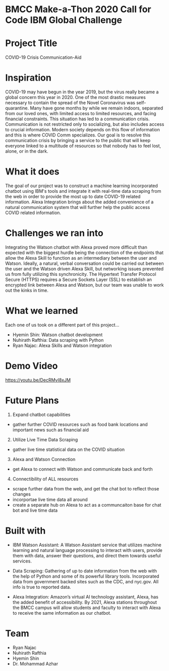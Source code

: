 # BMCC Make-a-Thon 2020 Call for Code IBM Global Challenge

# Project Title
COVID-19 Crisis Communication-Aid

# Inspiration
COVID-19 may have begun in the year 2019, but the virus really became a global concern this year in 2020. One of the most drastic measures necessary to contain the spread of the Novel Coronavirus was self-quarantine. Many have gone months by while we remain indoors, separated from our loved ones, with limited access to limited resources, and facing financial constraints. This situation has led to a communication crisis. Communication is not restricted only to socializing, but also includes access to crucial information. Modern society depends on this flow of information and this is where COVID Comm specializes. Our goal is to resolve this communication crisis by bringing a service to the public that will keep everyone linked to a multitude of resources so that nobody has to feel lost, alone, or in the dark.

# What it does
The goal of our project was to construct a machine learning incorporated chatbot using IBM's tools and integrate it with real-time data scraping from the web in order to provide the most up to date COVID-19 related information. Alexa Integration brings about the added convenience of a natural communication system that will further help the public access COVID related information.

# Challenges we ran into
Integrating the Watson chatbot with Alexa proved more difficult than expected with the biggest hurdle being the connection of the endpoints that allow the Alexa Skill to function as an intermediary between the user and Watson. Ideally, a natural, verbal conversation could be carried out between the user and the Watson driven Alexa Skill, but networking issues prevented us from fully utilizing this synchronicity. The Hypertext Transfer Protocol Secure (HTTPS) requires a Secure Sockets Layer (SSL) to establish an encrypted link between Alexa and Watson, but our team was unable to work out the kinks in time. 

# What we learned
Each one of us took on a different part of this project...
- Hyemin Shin: Watson chatbot development
- Nuhirath Rafthia: Data scraping with Python
- Ryan Najac: Alexa Skills and Watson integration


# Demo Video
https://youtu.be/DecRMvI8xJM

# Future Plans
1) Expand chatbot capabilities
  - gather further COVID resources such as food bank locations and important news such as financial aid
2) Utilize Live Time Data Scraping
  - gather live time statistical data on the COVID situation
3) Alexa and Watson Connection
  - get Alexa to connect with Watson and communicate back and forth
4) Connectibility of ALL resources
  - scrape further data from the web, and get the chat bot to reflect those changes
  - incorportae live time data all around 
  - create a separate hub on Alexa to act as a communcaiton base for chat bot and live time data

# Built with

- IBM Watson Assistant: A Watson Assistant service that utilizes machine learning and natural language processing to interact with users, provide them with data, answer their questions, and direct them towards useful services.

- Data Scraping: Gathering of up to date information from the web with the help of Python and some of its powerful library tools. Incorporated data from government backed sites such as the CDC, and nyc.gov. All info is true to reported data. 

- Alexa Integration: Amazon’s virtual AI technology assistant, Alexa, has the added benefit of accessibility. By 2021, Alexa stations throughout the BMCC campus will allow students and faculty to interact with Alexa to receive the same information as our chatbot. 

# Team
- Ryan Najac
- Nuhirath Rafthia
- Hyemin Shin
- Dr. Mohammad Azhar
